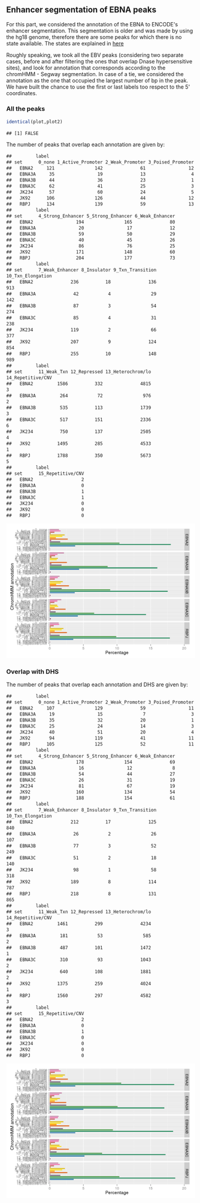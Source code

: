 
## Enhancer segmentation of EBNA peaks

For this part, we considered the annotation of the EBNA to ENCODE's
enhancer segmentation. This segmentation is older and was made by
using the hg18 genome, therefore there are some peaks for which there
is no state available. The states are explained in
[here](https://genome.ucsc.edu/cgi-bin/hgTrackUi?db=hg19&g=wgEncodeBroadHmm)

Roughly speaking, we took all the EBV peaks (considering two separate
cases, before and after filtering the ones that overlap Dnase
hypersensitive sites), and look for annotation that corresponds
according to the chromHMM - Segway segmentation. In case of a tie, we
considered the annotation as the one that occupied the largest number
of bp in the peak. We have built the chance to use the first or last
labels too respect to the 5' coordinates.



### All the peaks




```r
identical(plot,plot2)
```

```
## [1] FALSE
```


The number of peaks that overlap each annotation are given by:


```
##         label
## set      0_none 1_Active_Promoter 2_Weak_Promoter 3_Poised_Promoter
##   EBNA2     121               142              61                12
##   EBNA3A     35                19              13                 4
##   EBNA3B     44                36              23                 1
##   EBNA3C     62                41              25                 3
##   JK234      57                60              24                 5
##   JK92      106               126              44                12
##   RBPJ      134               139              59                13
##         label
## set      4_Strong_Enhancer 5_Strong_Enhancer 6_Weak_Enhancer
##   EBNA2                194               165              80
##   EBNA3A                20                17              12
##   EBNA3B                59                50              29
##   EBNA3C                40                45              26
##   JK234                 86                76              25
##   JK92                 171               148              60
##   RBPJ                 204               177              73
##         label
## set      7_Weak_Enhancer 8_Insulator 9_Txn_Transition 10_Txn_Elongation
##   EBNA2              236          18              136               913
##   EBNA3A              42           4               29               142
##   EBNA3B              87           3               54               274
##   EBNA3C              85           4               31               238
##   JK234              119           2               66               377
##   JK92               207           9              124               854
##   RBPJ               255          10              148               989
##         label
## set      11_Weak_Txn 12_Repressed 13_Heterochrom/lo 14_Repetitive/CNV
##   EBNA2         1586          332              4815                 3
##   EBNA3A         264           72               976                 2
##   EBNA3B         535          113              1739                 3
##   EBNA3C         517          151              2336                 6
##   JK234          750          137              2505                 4
##   JK92          1495          285              4533                 1
##   RBPJ          1788          350              5673                 5
##         label
## set      15_Repetitive/CNV
##   EBNA2                  2
##   EBNA3A                 0
##   EBNA3B                 1
##   EBNA3C                 1
##   JK234                  0
##   JK92                   0
##   RBPJ                   0
```

![plot of chunk barplot](../figures/chromHMM/barplot-1.png) 

### Overlap with DHS

The number of peaks that overlap each annotation and DHS are given by:


```
##         label
## set      0_none 1_Active_Promoter 2_Weak_Promoter 3_Poised_Promoter
##   EBNA2     107               129              59                11
##   EBNA3A     19                15               7                 3
##   EBNA3B     35                32              20                 1
##   EBNA3C     25                24              14                 3
##   JK234      40                51              20                 4
##   JK92       94               119              41                11
##   RBPJ      105               125              52                11
##         label
## set      4_Strong_Enhancer 5_Strong_Enhancer 6_Weak_Enhancer
##   EBNA2                178               154              69
##   EBNA3A                16                12               8
##   EBNA3B                54                44              27
##   EBNA3C                26                31              19
##   JK234                 81                67              19
##   JK92                 160               134              54
##   RBPJ                 188               154              61
##         label
## set      7_Weak_Enhancer 8_Insulator 9_Txn_Transition 10_Txn_Elongation
##   EBNA2              212          17              125               840
##   EBNA3A              26           2               26               107
##   EBNA3B              77           3               52               249
##   EBNA3C              51           2               18               140
##   JK234               98           1               58               318
##   JK92               189           8              114               787
##   RBPJ               218           8              131               865
##         label
## set      11_Weak_Txn 12_Repressed 13_Heterochrom/lo 14_Repetitive/CNV
##   EBNA2         1461          299              4234                 3
##   EBNA3A         181           53               585                 2
##   EBNA3B         487          101              1472                 1
##   EBNA3C         310           93              1043                 2
##   JK234          640          108              1881                 2
##   JK92          1375          259              4024                 1
##   RBPJ          1560          297              4582                 3
##         label
## set      15_Repetitive/CNV
##   EBNA2                  2
##   EBNA3A                 0
##   EBNA3B                 1
##   EBNA3C                 0
##   JK234                  0
##   JK92                   0
##   RBPJ                   0
```

![plot of chunk barplotDnase](../figures/chromHMM/barplotDnase-1.png) 


